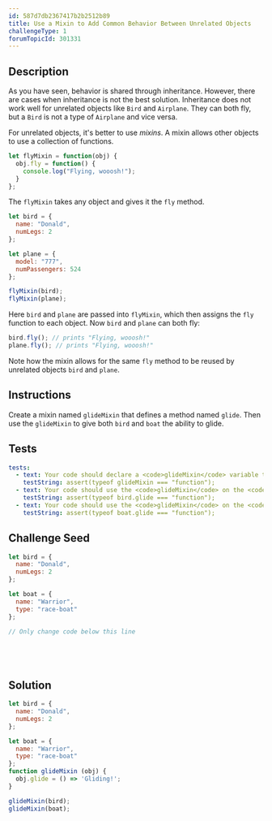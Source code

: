 ```yaml
---
id: 587d7db2367417b2b2512b89
title: Use a Mixin to Add Common Behavior Between Unrelated Objects
challengeType: 1
forumTopicId: 301331
---
```


## Description

<section id='description'>

As you have seen, behavior is shared through inheritance. However, there are cases when inheritance is not the best solution. Inheritance does not work well for unrelated objects like `Bird` and `Airplane`. They can both fly, but a `Bird` is not a type of `Airplane` and vice versa.

For unrelated objects, it's better to use <dfn>mixins</dfn>. A mixin allows other objects to use a collection of functions.

```js
let flyMixin = function(obj) {
  obj.fly = function() {
    console.log("Flying, wooosh!");
  }
};
```

The `flyMixin` takes any object and gives it the `fly` method.

```js
let bird = {
  name: "Donald",
  numLegs: 2
};

let plane = {
  model: "777",
  numPassengers: 524
};

flyMixin(bird);
flyMixin(plane);
```

Here `bird` and `plane` are passed into `flyMixin`, which then assigns the `fly` function to each object. Now `bird` and `plane` can both fly:

```js
bird.fly(); // prints "Flying, wooosh!"
plane.fly(); // prints "Flying, wooosh!"
```

Note how the mixin allows for the same `fly` method to be reused by unrelated objects `bird` and `plane`.

</section>

## Instructions

<section id='instructions'>

Create a mixin named `glideMixin` that defines a method named `glide`. Then use the `glideMixin` to give both `bird` and `boat` the ability to glide.

</section>

## Tests

<section id='tests'>

```yml
tests:
  - text: Your code should declare a <code>glideMixin</code> variable that is a function.
    testString: assert(typeof glideMixin === "function");
  - text: Your code should use the <code>glideMixin</code> on the <code>bird</code> object to give it the <code>glide</code> method.
    testString: assert(typeof bird.glide === "function");
  - text: Your code should use the <code>glideMixin</code> on the <code>boat</code> object to give it the <code>glide</code> method.
    testString: assert(typeof boat.glide === "function");

```

</section>

## Challenge Seed

<section id='challengeSeed'>

<div id='js-seed'>

```js
let bird = {
  name: "Donald",
  numLegs: 2
};

let boat = {
  name: "Warrior",
  type: "race-boat"
};

// Only change code below this line






```

</div>

</section>

## Solution

<section id='solution'>

```js
let bird = {
  name: "Donald",
  numLegs: 2
};

let boat = {
  name: "Warrior",
  type: "race-boat"
};
function glideMixin (obj) {
  obj.glide = () => 'Gliding!';
}

glideMixin(bird);
glideMixin(boat);
```

</section>
